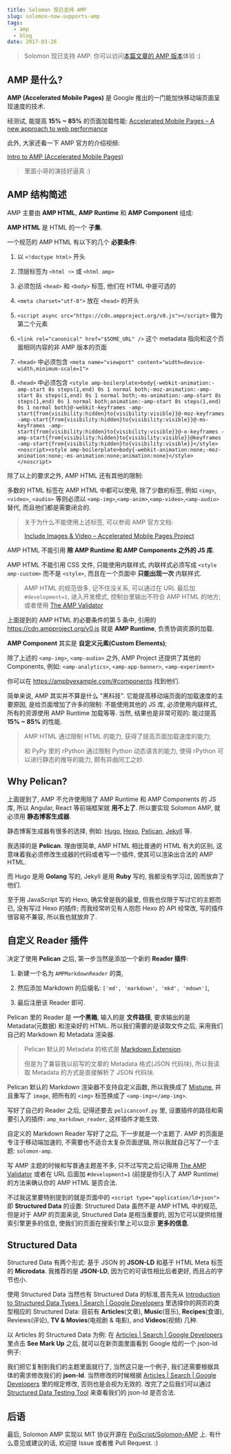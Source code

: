 ```yaml
title: Solomon 现已支持 AMP
slug: solomon-now-supports-amp
tags:
  - amp
  - blog
date: 2017-03-26
```

> Solomon 现已支持 AMP.
> 你可以访问[本篇文章的 AMP 版本](https://blog.poi.cat/amp/solomon-now-supports-amp.html)体验 :)

## AMP 是什么?

**AMP (Accelerated Mobile Pages)**
是 Google 推出的一门能加快移动端页面呈现速度的技术.

经测试, 能提高 **15% ~ 85%** 的页面加载性能:
[Accelerated Mobile Pages – A new approach to web performance](https://www.ampproject.org/how-it-works/)

此外, 大家还看一下 AMP 官方的介绍视频:

[Intro to AMP (Accelerated Mobile Pages)](https://www.youtube.com/watch?v=lBTCB7yLs8Y&t=131s)

> 里面小哥的演技好逼真 :)

## AMP 结构简述

AMP 主要由 **AMP HTML**,
**AMP Runtime** 和 **AMP Component** 组成:

**AMP HTML** 是 HTML 的一个 **子集**.

一个规范的 AMP HTML 有以下的几个 **必要条件**:

1.  以 `<!doctype html>` 开头

2.  顶层标签为 `<html ⚡>` 或 `<html amp>`

3.  必须包括 `<head>` 和 `<body>` 标签, 他们在 HTML 中是可选的

4.  `<meta charset="utf-8">` 放在 `<head>` 的开头

5.  `<script async src="https://cdn.ampproject.org/v0.js"></script>` 做为第二个元素

6.  `<link rel="canonical" href="$SOME_URL" />` 这个 metadata 指向和这个页面相同内容的非 AMP 版本的页面

7.  `<head>` 中必须包含 `<meta name="viewport" content="width=device-width,minimum-scale=1">`

8.  `<head>` 中必须包含 `<style amp-boilerplate>body{-webkit-animation:-amp-start 8s steps(1,end) 0s 1 normal both;-moz-animation:-amp-start 8s steps(1,end) 0s 1 normal both;-ms-animation:-amp-start 8s steps(1,end) 0s 1 normal both;animation:-amp-start 8s steps(1,end) 0s 1 normal both}@-webkit-keyframes -amp-start{from{visibility:hidden}to{visibility:visible}}@-moz-keyframes -amp-start{from{visibility:hidden}to{visibility:visible}}@-ms-keyframes -amp-start{from{visibility:hidden}to{visibility:visible}}@-o-keyframes -amp-start{from{visibility:hidden}to{visibility:visible}}@keyframes -amp-start{from{visibility:hidden}to{visibility:visible}}</style><noscript><style amp-boilerplate>body{-webkit-animation:none;-moz-animation:none;-ms-animation:none;animation:none}</style></noscript>`

除了以上的要求之外, AMP HTML 还有其他的限制:

多数的 HTML 标签在 AMP HTML 中都可以使用,
除了少数的标签,
例如 `<img>`, `<video>`, `<audio>` 等则必须以
`<amp-img>`,`<amp-anim>`,`<amp-video>`,`<amp-audio>` 替代,
而且他们都是需要闭合的.

> 关于为什么不能使用上述标签, 可以参阅 AMP 官方文档:
>
> [Include Images & Video – Accelerated Mobile Pages Project](https://www.ampproject.org/docs/guides/author-develop/amp_replacements)

AMP HTML 不能引用 **除 AMP Runtime 和 AMP Components 之外的 JS 库**.

AMP HTML 不能引用 CSS 文件, 只能使用内联样式,
内联样式必须写成 `<style amp-custom>` 而不是 `<style>`,
而且在一个页面中 **只能出现一次** 内联样式.

> AMP HTML 的规范很多, 记不住没关系,
> 可以通过在 URL 最后加 `#development=1`,
> 进入开发模式,
> 控制台里输出不符合 AMP HTML 的地方;
> 或者使用
> [The AMP Validator](https://validator.ampproject.org)

上面提到的 AMP HTML 的必要条件的第 5 条中,
引用的 https://cdn.ampproject.org/v0.js 就是 **AMP Runtime**,
负责协调资源的加载.

**AMP Component** 其实是 **自定义元素(Custom Elements)**;

除了上述的 `<amp-img>`, `<amp-audio>` 之外,
AMP Project 还提供了其他的 Components, 例如:
`<amp-analytics>`, `<amp-app-banner>`, `<amp-experiment>`

你可以在 https://ampbyexample.com/#components 找到他们.

简单来说, AMP 其实并不算是什么 "黑科技".
它能提高移动端页面的加载速度的主要原因,
是给页面增加了许多的限制:
不能使用其他的 JS 库,
必须使用内联样式,
所有的资源使用 AMP Runtime 加载等等.
当然, 结果也是非常可观的:
能过提高 **15% ~ 85%** 的性能.

> AMP HTML 通过限制 HTML 的能力, 获得了提高页面加载速度的能力;
>
> 和 PyPy 里的 rPython 通过限制 Python 动态语言的能力,
> 使得 rPython 可以进行静态的推导的能力, 颇有异曲同工之妙.

## Why Pelican?

上面提到了, AMP 不允许使用除了
AMP Runtime 和 AMP Components 的 JS 库,
所以 Angular, React 等前端框架就 **用不上了**.
所以要实现 Solomon AMP,
就必须用 **静态博客生成器**.

静态博客生成器有很多的选择,
例如: [Hugo](https://gohugo.io/),
[Hexo](https://hexo.io), [Pelican](https://blog.getpelican.com/),
[Jekyll](https://jekyllrb.com/) 等.

我选择的是 **Pelican**.
理由很简单, AMP HTML 相比普通的 HTML 有大的区别,
这意味着我必须修改生成器的代码或者写一个插件,
使其可以渲染出合法的 AMP HTML.

而 Hugo 是用 **Golang** 写的,
Jekyll 是用 **Ruby** 写的,
我都没有学习过, 因而放弃了他们.

至于用 JavaScript 写的 Hexo,
确实曾是我的最爱,
但我也仅限于写过它的主题而已,
没有写过 Hexo 的插件;
而我经常听见有人抱怨 Hexo 的 API 经常改,
写的插件很容易不兼容, 所以我也就放弃了.

## 自定义 Reader 插件

决定了使用 **Pelican** 之后,
第一步当然是添加一个新的 **Reader 插件**:

1.  新建一个名为 `AMPMarkdownReader` 的类,

2.  然后添加 Markdown 的后缀名:
    `['md', 'markdown', 'mkd', 'mdown']`,

3.  最后注册该 Reader 即可.

Pelican 里的 Reader 是 **一个黑箱**,
输入的是 **文件路径**,
要求输出的是 Metadata(元数据) 和渲染好的 HTML.
所以我们需要的是读取文件之后,
采用我们自己的 Markdown 和 Metadata 渲染器.

> Pelican 默认的 Metadata 的格式是
> [Markdown Extension](https://pythonhosted.org/Markdown/extensions/).
>
> 但是为了兼容我以前写的文章的 Metadata 格式(JSON 代码块),
> 所以我读取 Metadata 的方式是直接解析了 JSON 代码块.

Pelican 默认的 Markdown 渲染器不支持自定义函数,
所以我换成了 [Mistune](https://github.com/lepture/mistune),
并且重写了 `image`,
把所有的 `<img>` 标签换成了 `<amp-img></amp-img>`.

写好了自己的 Reader 之后,
记得还要去 `pelicanconf.py` 里,
设置插件的路径和需要引入的插件: `amp_markdown_reader`,
这样插件才能生效.

自定义的 Markdown Reader 写好了之后,
下一步就是一个主题了.
AMP 的页面是专注于移动端加速的,
不需要也不适合太复杂页面逻辑,
所以我就自己写了一个主题: `solomon-amp`.

写 AMP 主题的时候和写普通主题差不多,
只不过写完之后记得用
[The AMP Validator](https://validator.ampproject.org)
或者在 URL 后面加 `#development=1`
(前提是你引入了 AMP Runtime) 的方法来确认你的 AMP HTML 是否合法.

不过我这里要特别提到的就是页面中的
`<script type="application/ld+json">`
即 **Structured Data** 的设置:
Structured Data 虽然不是 AMP HTML 中的规范,
但是对于 AMP 的页面来说,
Structured Data 是相当重要的,
因为它可以提供给搜索引擎更多的信息,
使我们的页面在搜索引擎上可以显示 **更多的信息**.

## Structured Data

Structured Data 有两个形式:
基于 JSON 的 **JSON-LD**
和基于 HTML Meta 标签的 **Microdata**.
我推荐的是 **JSON-LD**,
因为它的可读性相比后者更好, 而且占的字节也小.

使用 Structured Data 当然也有 Structured Data 的标准,首先先从
[Introduction to Structured Data Types | Search | Google Developers](https://developers.google.com/search/docs/data-types/data-type-selector)
里选择你的网页的类型相应的 Structured Data:
目前有 **Articles**(文章), **Music**(音乐),
**Recipes**(食谱), Reviews(评论),
**TV & Movies**(电视剧 & 电影), and **Videos**(视频) 几种.

以 Articles 的 Structured Data 为例: 在
[Articles | Search | Google Developers](https://developers.google.com/search/docs/data-types/articles#type_definitions)
里点击 **See Mark Up** 之后,
就可以在新页面里面看到 Google 给的一个 json-ld 例子:

我们把它复制到我们的主题里面就行了,
当然这只是一个例子, 我们还需要根据具体的需求修改我们的 **json-ld**.
当然修改的时候根据
[Articles | Search | Google Developers](https://developers.google.com/search/docs/data-types/articles#type_definitions)
里的规定修改,
否则也是会视为无效的.
改完了之后我们可以通过
[Structured Data Testing Tool](https://search.google.com/structured-data/testing-tool)
来查看我们的 json-ld 是否合法.

## 后语

最后, Solomon AMP 实现以 MIT 协议开源在
[PoiScript/Solomon-AMP](https://github.com/PoiScript/Solomon-AMP)
上. 有什么意见或建议的话,
欢迎提 Issue 或者推 Pull Request. :)
